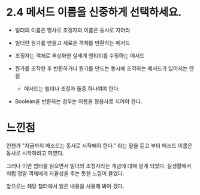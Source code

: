 # 2.4 메서드 이름을 신중하게 선택하세요.

- 빌더의 이름은 명사로 조정자의 이름은 동사로 지어라
- 빌더란 뭔가를 만들고 새로운 객체를 반환하는 메서드
- 조정자는 객체로 추상화한 실세계 엔티티를 수정하는 메서드



- 뭔가를 조작한 후 반환하거나 뭔가를 만드는 동시에 조작하는 메서드가 있어서는 안됨
  - 메서드는 빌더나 조정자 둘중 하나여야 한다.
- Boolean을 반환하는 경우는 이름을 형용사로 지어야 한다.



# 느낀점

언젠가 "지금까지 메소드는 동사로 시작해야 한다." 라는 말을 듣고 부터 메소드 이름은 동사로 시작하려고 하였다.

그러나 이번 챕터를 읽으면서 빌더와 조정자라는 개념에 대해 알게 되었다. 실생활에서 처럼 정말 객체에게 자율성을 주는 듯한 느낌이 들었다.

앞으로는 해당 챕터에서 읽은 내용을 사용해 봐야 겠다.





